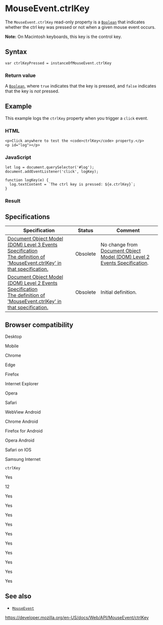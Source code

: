 MouseEvent.ctrlKey
==================

The `MouseEvent.ctrlKey` read-only property is a [`Boolean`](https://developer.mozilla.org/en-US/docs/Web/JavaScript/Reference/Global_Objects/Boolean) that indicates whether the ctrl key was pressed or not when a given mouse event occurs.

**Note:** On Macintosh keyboards, this key is the control key.

Syntax
------

    var ctrlKeyPressed = instanceOfMouseEvent.ctrlKey

### Return value

A [`Boolean`](https://developer.mozilla.org/en-US/docs/Web/JavaScript/Reference/Global_Objects/Boolean), where `true` indicates that the key is pressed, and `false` indicates that the key is *not* pressed.

Example
-------

This example logs the `ctrlKey` property when you trigger a `click` event.

### HTML

    <p>Click anywhere to test the <code>ctrlKey</code> property.</p>
    <p id="log"></p>

### JavaScript

    let log = document.querySelector('#log');
    document.addEventListener('click', logKey);

    function logKey(e) {
      log.textContent = `The ctrl key is pressed: ${e.ctrlKey}`;
    }

### Result

Specifications
--------------

<table><thead><tr class="header"><th>Specification</th><th>Status</th><th>Comment</th></tr></thead><tbody><tr class="odd"><td><a href="https://www.w3.org/TR/2014/WD-DOM-Level-3-Events-20140925/#widl-MouseEvent-ctrlKey">Document Object Model (DOM) Level 3 Events Specification<br />
<span class="small">The definition of 'MouseEvent.ctrlKey' in that specification.</span></a></td><td><span class="spec-obsolete">Obsolete</span></td><td>No change from <a href="https://www.w3.org/TR/DOM-Level-2-Events/events.html">Document Object Model (DOM) Level 2 Events Specification</a>.</td></tr><tr class="even"><td><a href="https://www.w3.org/TR/DOM-Level-2-Events/events.html#Events-MouseEvent">Document Object Model (DOM) Level 2 Events Specification<br />
<span class="small">The definition of 'MouseEvent.ctrlKey' in that specification.</span></a></td><td><span class="spec-obsolete">Obsolete</span></td><td>Initial definition.</td></tr></tbody></table>

Browser compatibility
---------------------

Desktop

Mobile

Chrome

Edge

Firefox

Internet Explorer

Opera

Safari

WebView Android

Chrome Android

Firefox for Android

Opera Android

Safari on IOS

Samsung Internet

`ctrlKey`

Yes

12

Yes

Yes

Yes

Yes

Yes

Yes

Yes

Yes

Yes

Yes

See also
--------

-   [`MouseEvent`](../mouseevent)

<a href="https://developer.mozilla.org/en-US/docs/Web/API/MouseEvent/ctrlKey" class="_attribution-link">https://developer.mozilla.org/en-US/docs/Web/API/MouseEvent/ctrlKey</a>
